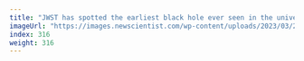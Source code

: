 ```yaml
---
title: "JWST has spotted the earliest black hole ever seen in the universe"
imageUrl: "https://images.newscientist.com/wp-content/uploads/2023/03/28153055/SEI_149526443.jpg?width=788"
index: 316
weight: 316
---
```

